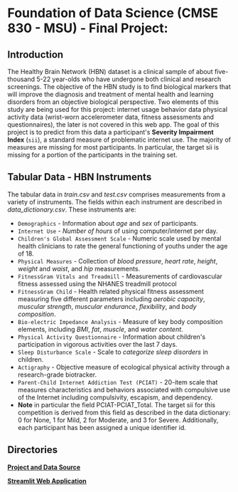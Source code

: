 # Foundation of Data Science (CMSE 830 - MSU) - Final Project:

## Introduction
The Healthy Brain Network (HBN) dataset is a clinical sample of about five-thousand 5-22 year-olds who have undergone both clinical and research screenings. The objective of the HBN study is to find biological markers that will improve the diagnosis and treatment of mental health and learning disorders from an objective biological perspective. Two elements of this study are being used for this project: internet usage behavior data physical activity data (wrist-worn accelerometer data, fitness assessments and questionnaires), the later is not covered in this web app. The goal of this project is to predict from this data a participant's **Severity Impairment Index** (`sii`), a standard measure of problematic internet use. The majority of measures are missing for most participants. In particular, the target sii is missing for a portion of the participants in the training set.

## Tabular Data - HBN Instruments
The tabular data in *train.csv* and *test.csv* comprises measurements from a variety of instruments. The fields within each instrument are described in *data_dictionary.csv*. These instruments are:
* `Demographics` - Information about *age* and *sex* of participants.
* `Internet Use` - *Number of hours* of using computer/internet per day.
* `Children's Global Assessment Scale` - Numeric scale used by mental health clinicians to rate the general functioning of youths under the age of 18.
* `Physical Measures` - Collection of *blood pressure*, *heart rate*, *height*, *weight* and *waist*, and *hip* measurements.
* `FitnessGram Vitals and Treadmill` - Measurements of cardiovascular fitness assessed using the NHANES treadmill protocol
* `FitnessGram Child` - Health related physical fitness assessment measuring five different parameters including *aerobic capacity*, *muscular strength*, *muscular endurance*, *flexibility*, and *body composition*.
* `Bio-electric Impedance Analysis` - Measure of key body composition elements, including *BMI*, *fat*, *muscle*, and *water content*.
* `Physical Activity Questionnaire` - Information about children's participation in vigorous activities over the last 7 days.
* `Sleep Disturbance Scale` - Scale to *categorize sleep disorders* in children.
* `Actigraphy` - Objective measure of ecological physical activity through a research-grade biotracker.
* `Parent-Child Internet Addiction Test (PCIAT)` - 20-item scale that measures characteristics and behaviors associated with compulsive use of the Internet including compulsivity, escapism, and dependency.
* **Note** in particular the field PCIAT-PCIAT_Total. The target sii for this competition is derived from this field as described in the data dictionary: 0 for None, 1 for Mild, 2 for Moderate, and 3 for Severe. Additionally, each participant has been assigned a unique identifier id.

## Directories

**[Project and Data Source](https://www.kaggle.com/competitions/child-mind-institute-problematic-internet-use/overview)**

**[Streamlit Web Application](https://fdsfinal-gjxzf7h2ysk4frz9i4iweg.streamlit.app/)**
